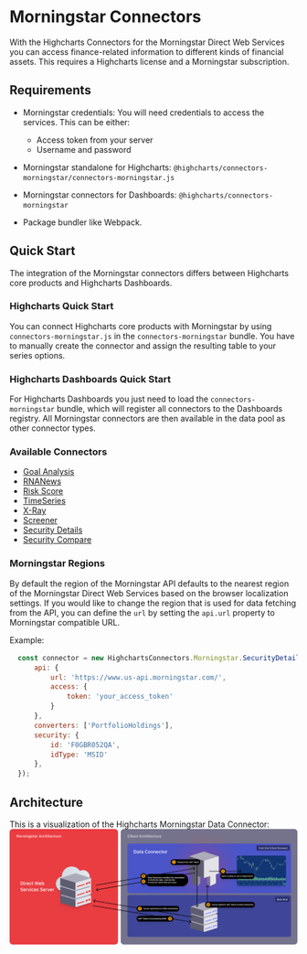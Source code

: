 # Morningstar Connectors

With the Highcharts Connectors for the Morningstar Direct Web Services you can
access finance-related information to different kinds of financial assets. This
requires a Highcharts license and a Morningstar subscription.



## Requirements

* Morningstar credentials: You will need credentials to access the services.
  This can be either:
    - Access token from your server
    - Username and password

* Morningstar standalone for Highcharts:
  `@highcharts/connectors-morningstar/connectors-morningstar.js`

* Morningstar connectors for Dashboards:
  `@highcharts/connectors-morningstar`

* Package bundler like Webpack.



## Quick Start

The integration of the Morningstar connectors differs between Highcharts core
products and Highcharts Dashboards.



### Highcharts Quick Start

You can connect Highcharts core products with Morningstar by using
`connectors-morningstar.js` in the `connectors-morningstar` bundle. You have to manually create the connector and
assign the resulting table to your series options.



### Highcharts Dashboards Quick Start

For Highcharts Dashboards you just need to load the `connectors-morningstar`
bundle, which will register all connectors to the Dashboards registry. All
Morningstar connectors are then available in the data pool as other connector
types.



### Available Connectors

* [Goal Analysis](https://www.highcharts.com/docs/morningstar/goal-analysis)
* [RNANews](https://www.highcharts.com/docs/morningstar/regulatory-news-announcements)
* [Risk Score](https://www.highcharts.com/docs/morningstar/risk-score)
* [TimeSeries](https://www.highcharts.com/docs/morningstar/time-series/time-series)
* [X-Ray](https://www.highcharts.com/docs/morningstar/x-ray)
* [Screener](https://www.highcharts.com/docs/morningstar/screeners/screener)
* [Security Details](https://www.highcharts.com/docs/morningstar/security-details)
* [Security Compare](https://www.highcharts.com/docs/morningstar/security-compare)

### Morningstar Regions

By default the region of the Morningstar API defaults to the nearest region of
the Morningstar Direct Web Services based on the browser localization settings.
If you would like to change the region that is used for data fetching from the API,
you can define the `url` by setting the `api.url` property to Morningstar
compatible URL.

Example:

```js
  const connector = new HighchartsConnectors.Morningstar.SecurityDetailsConnector({
      api: {
          url: 'https://www.us-api.morningstar.com/',
          access: {
              token: 'your_access_token'
          }
      },
      converters: ['PortfolioHoldings'],
      security: {
          id: 'F0GBR052QA',
          idType: 'MSID'
      },
  });
```

## Architecture
This is a visualization of the Highcharts Morningstar Data Connector:
![Highcharts Morningstar Data Connector Architecture](architecture.png)
